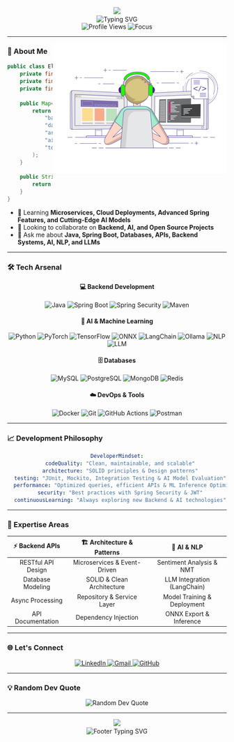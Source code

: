 <div align="center">
  <img src="https://capsule-render.vercel.app/api?type=waving&color=gradient&customColorList=6,11,20&height=180&section=header&text=EL-Hussein%20Salah&fontSize=42&fontColor=ffffff&animation=twinkling&fontAlignY=32"/>
</div>

<div align="center">
  <img src="https://readme-typing-svg.herokuapp.com?font=Fira+Code&weight=500&size=22&pause=1000&color=2F81F7&center=true&vCenter=true&width=600&lines=Backend+Engineer;AI+Engineer;Java+Spring+Developer;Python+Developer;LLM+%26+NLP+Specialist;Clean+Code+Advocate;Always+Scaling+Systems" alt="Typing SVG" />
</div>

<div align="center">
  <img src="https://komarev.com/ghpvc/?username=elhussein-salah&style=for-the-badge&color=2F81F7" alt="Profile Views"/>
  <img src="https://img.shields.io/badge/Focus-Backend%20%26%20AI%20Engineering-2F81F7?style=for-the-badge" alt="Focus"/>
</div>

---

<img align="right" alt="Coding" width="400" src="https://raw.githubusercontent.com/devSouvik/devSouvik/master/gif3.gif">

### 🚀 About Me

```java
public class ElhusseinSalah extends BackendEngineer implements AIEngineer {
    private final String name = "EL-Hussein Salah";
    private final String role = "Backend & AI Engineer (Java/Spring, Python/AI)";
    private final List<String> languages = List.of("Java", "Python", "SQL", "JavaScript");

    public Map<String, Object> getCurrentFocus() {
        return Map.of(
            "backend", List.of("Spring Boot", "Spring Security", "Spring Data JPA"),
            "databases", List.of("MySQL", "PostgreSQL", "MongoDB", "Redis"),
            "architecture", List.of("Microservices", "REST APIs", "Event-Driven Systems"),
            "ai", List.of("PyTorch", "TensorFlow", "ONNX", "LangChain", "LLMs", "NLP", "Ollama"),
            "tools", List.of("Docker", "Git", "CI/CD", "Maven")
        );
    }

    public String getMotivation() {
        return "Designing scalable, intelligent, and efficient backend & AI systems";
    }
}
```

* 🌱 Learning **Microservices, Cloud Deployments, Advanced Spring Features, and Cutting-Edge AI Models**
* 👯 Looking to collaborate on **Backend, AI, and Open Source Projects**
* 💬 Ask me about **Java, Spring Boot, Databases, APIs, Backend Systems, AI, NLP, and LLMs**

---

### 🛠️ Tech Arsenal

<div align="center">

#### 💻 Backend Development

<img src="https://img.shields.io/badge/Java-ED8B00?style=for-the-badge&logo=openjdk&logoColor=white" alt="Java"/>
<img src="https://img.shields.io/badge/Spring_Boot-6DB33F?style=for-the-badge&logo=springboot&logoColor=white" alt="Spring Boot"/>
<img src="https://img.shields.io/badge/Spring_Security-6DB33F?style=for-the-badge&logo=springsecurity&logoColor=white" alt="Spring Security"/>
<img src="https://img.shields.io/badge/Maven-C71A36?style=for-the-badge&logo=apachemaven&logoColor=white" alt="Maven"/>

#### 🧠 AI & Machine Learning

<img src="https://img.shields.io/badge/Python-3776AB?style=for-the-badge&logo=python&logoColor=white" alt="Python"/>
<img src="https://img.shields.io/badge/PyTorch-EE4C2C?style=for-the-badge&logo=pytorch&logoColor=white" alt="PyTorch"/>
<img src="https://img.shields.io/badge/TensorFlow-FF6F00?style=for-the-badge&logo=tensorflow&logoColor=white" alt="TensorFlow"/>
<img src="https://img.shields.io/badge/ONNX-005CED?style=for-the-badge&logo=onnx&logoColor=white" alt="ONNX"/>
<img src="https://img.shields.io/badge/LangChain-2F81F7?style=for-the-badge&logo=chainlink&logoColor=white" alt="LangChain"/>
<img src="https://img.shields.io/badge/Ollama-000000?style=for-the-badge&logo=ollama&logoColor=white" alt="Ollama"/>
<img src="https://img.shields.io/badge/NLP-FF4088?style=for-the-badge&logo=googlenlp&logoColor=white" alt="NLP"/>
<img src="https://img.shields.io/badge/LLMs-000000?style=for-the-badge&logo=openaigym&logoColor=white" alt="LLM"/>

#### 🗄️ Databases

<img src="https://img.shields.io/badge/MySQL-005C84?style=for-the-badge&logo=mysql&logoColor=white" alt="MySQL"/>
<img src="https://img.shields.io/badge/PostgreSQL-316192?style=for-the-badge&logo=postgresql&logoColor=white" alt="PostgreSQL"/>
<img src="https://img.shields.io/badge/MongoDB-4EA94B?style=for-the-badge&logo=mongodb&logoColor=white" alt="MongoDB"/>
<img src="https://img.shields.io/badge/Redis-DC382D?style=for-the-badge&logo=redis&logoColor=white" alt="Redis"/>

#### ☁️ DevOps & Tools

<img src="https://img.shields.io/badge/Docker-2496ED?style=for-the-badge&logo=docker&logoColor=white" alt="Docker"/>
<img src="https://img.shields.io/badge/Git-F05032?style=for-the-badge&logo=git&logoColor=white" alt="Git"/>
<img src="https://img.shields.io/badge/GitHub_Actions-2088FF?style=for-the-badge&logo=github-actions&logoColor=white" alt="GitHub Actions"/>
<img src="https://img.shields.io/badge/Postman-FF6C37?style=for-the-badge&logo=postman&logoColor=white" alt="Postman"/>

</div>

---

### 📈 Development Philosophy

<div align="center">

```yaml
DeveloperMindset:
  codeQuality: "Clean, maintainable, and scalable"
  architecture: "SOLID principles & Design patterns"
  testing: "JUnit, Mockito, Integration Testing & AI Model Evaluation"
  performance: "Optimized queries, efficient APIs & ML Inference Optimization"
  security: "Best practices with Spring Security & JWT"
  continuousLearning: "Always exploring new Backend & AI technologies"
```

</div>

---

### 🎯 Expertise Areas

<div align="center">

| ⚡ **Backend APIs** | 🏗️ **Architecture & Patterns** | 🤖 **AI & NLP** |
| :----------------: | :-----------------------------: | :----------------------------: |
| RESTful API Design | Microservices & Event-Driven    | Sentiment Analysis & NMT       |
| Database Modeling  | SOLID & Clean Architecture      | LLM Integration (LangChain)    |
| Async Processing   | Repository & Service Layer      | Model Training & Deployment    |
| API Documentation  | Dependency Injection            | ONNX Export & Inference        |

</div>

---

### 🌐 Let's Connect

<div align="center">
  <a href="https://linkedin.com/in/elhusseinsalah">
    <img src="https://img.shields.io/badge/LinkedIn-0077B5?style=for-the-badge&logo=linkedin&logoColor=white" alt="LinkedIn"/>
  </a>
  <a href="mailto:eng.elhussien.salah@gmail.com">
    <img src="https://img.shields.io/badge/Gmail-D14836?style=for-the-badge&logo=gmail&logoColor=white" alt="Gmail"/>
  </a>
  <a href="https://github.com/elhussein-salah">
    <img src="https://img.shields.io/badge/GitHub-100000?style=for-the-badge&logo=github&logoColor=white" alt="GitHub"/>
  </a>
</div>

---

### 💡 Random Dev Quote

<div align="center">
  <img src="https://quotes-github-readme.vercel.app/api?type=horizontal&theme=github_dark&border=true" alt="Random Dev Quote"/>
</div>

---

<div align="center">
  <img src="https://capsule-render.vercel.app/api?type=waving&color=gradient&customColorList=6,11,20&height=100&section=footer"/>
</div>

<div align="center">
  <img src="https://readme-typing-svg.herokuapp.com?font=Fira+Code&weight=400&size=18&pause=1000&color=FFFFFF&center=true&vCenter=true&width=600&lines=Thanks+for+visiting!+%F0%9F%98%84;Let's+build+scalable+systems+and+AI+together!+%F0%9F%9A%80;Feel+free+to+connect+and+collaborate!+%E2%9C%A8" alt="Footer Typing SVG" />
</div>
